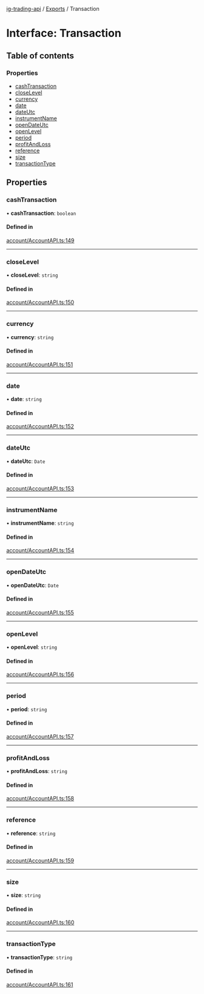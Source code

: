 [ig-trading-api](../README.md) / [Exports](../modules.md) / Transaction

# Interface: Transaction

## Table of contents

### Properties

- [cashTransaction](Transaction.md#cashtransaction)
- [closeLevel](Transaction.md#closelevel)
- [currency](Transaction.md#currency)
- [date](Transaction.md#date)
- [dateUtc](Transaction.md#dateutc)
- [instrumentName](Transaction.md#instrumentname)
- [openDateUtc](Transaction.md#opendateutc)
- [openLevel](Transaction.md#openlevel)
- [period](Transaction.md#period)
- [profitAndLoss](Transaction.md#profitandloss)
- [reference](Transaction.md#reference)
- [size](Transaction.md#size)
- [transactionType](Transaction.md#transactiontype)

## Properties

### cashTransaction

• **cashTransaction**: `boolean`

#### Defined in

[account/AccountAPI.ts:149](https://github.com/bennycode/ig-trading-api/blob/0c7d281/src/account/AccountAPI.ts#L149)

---

### closeLevel

• **closeLevel**: `string`

#### Defined in

[account/AccountAPI.ts:150](https://github.com/bennycode/ig-trading-api/blob/0c7d281/src/account/AccountAPI.ts#L150)

---

### currency

• **currency**: `string`

#### Defined in

[account/AccountAPI.ts:151](https://github.com/bennycode/ig-trading-api/blob/0c7d281/src/account/AccountAPI.ts#L151)

---

### date

• **date**: `string`

#### Defined in

[account/AccountAPI.ts:152](https://github.com/bennycode/ig-trading-api/blob/0c7d281/src/account/AccountAPI.ts#L152)

---

### dateUtc

• **dateUtc**: `Date`

#### Defined in

[account/AccountAPI.ts:153](https://github.com/bennycode/ig-trading-api/blob/0c7d281/src/account/AccountAPI.ts#L153)

---

### instrumentName

• **instrumentName**: `string`

#### Defined in

[account/AccountAPI.ts:154](https://github.com/bennycode/ig-trading-api/blob/0c7d281/src/account/AccountAPI.ts#L154)

---

### openDateUtc

• **openDateUtc**: `Date`

#### Defined in

[account/AccountAPI.ts:155](https://github.com/bennycode/ig-trading-api/blob/0c7d281/src/account/AccountAPI.ts#L155)

---

### openLevel

• **openLevel**: `string`

#### Defined in

[account/AccountAPI.ts:156](https://github.com/bennycode/ig-trading-api/blob/0c7d281/src/account/AccountAPI.ts#L156)

---

### period

• **period**: `string`

#### Defined in

[account/AccountAPI.ts:157](https://github.com/bennycode/ig-trading-api/blob/0c7d281/src/account/AccountAPI.ts#L157)

---

### profitAndLoss

• **profitAndLoss**: `string`

#### Defined in

[account/AccountAPI.ts:158](https://github.com/bennycode/ig-trading-api/blob/0c7d281/src/account/AccountAPI.ts#L158)

---

### reference

• **reference**: `string`

#### Defined in

[account/AccountAPI.ts:159](https://github.com/bennycode/ig-trading-api/blob/0c7d281/src/account/AccountAPI.ts#L159)

---

### size

• **size**: `string`

#### Defined in

[account/AccountAPI.ts:160](https://github.com/bennycode/ig-trading-api/blob/0c7d281/src/account/AccountAPI.ts#L160)

---

### transactionType

• **transactionType**: `string`

#### Defined in

[account/AccountAPI.ts:161](https://github.com/bennycode/ig-trading-api/blob/0c7d281/src/account/AccountAPI.ts#L161)
